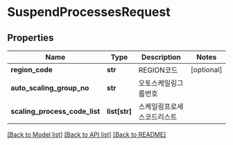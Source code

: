 # SuspendProcessesRequest

## Properties
Name | Type | Description | Notes
------------ | ------------- | ------------- | -------------
**region_code** | **str** | REGION코드 | [optional] 
**auto_scaling_group_no** | **str** | 오토스케일링그룹번호 | 
**scaling_process_code_list** | **list[str]** | 스케일링프로세스코드리스트 | 

[[Back to Model list]](../README.md#documentation-for-models) [[Back to API list]](../README.md#documentation-for-api-endpoints) [[Back to README]](../README.md)


